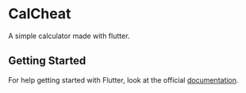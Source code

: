 # CalCheat

A simple calculator made with flutter.

## Getting Started

For help getting started with Flutter, look at the official
[documentation](https://flutter.io/).
